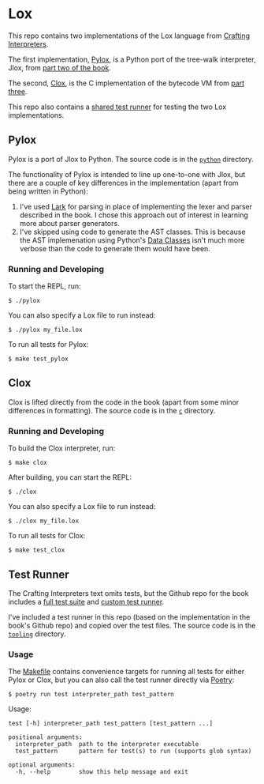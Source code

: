 # Lox

This repo contains two implementations of the Lox language from [Crafting Interpreters](http://www.craftinginterpreters.com/).

The first implementation, [Pylox](#pylox), is a Python port of the tree-walk interpreter, Jlox, from [part two of the book](https://craftinginterpreters.com/a-tree-walk-interpreter.html).

The second, [Clox](#clox), is the C implementation of the bytecode VM from [part three](https://craftinginterpreters.com/a-bytecode-virtual-machine.html).

This repo also contains a [shared test runner](#test-runner) for testing the two Lox implementations.
## Pylox

Pylox is a port of Jlox to Python. The source code is in the [`python`](./python) directory.

The functionality of Pylox is intended to line up one-to-one with Jlox, but there are a couple of key differences in the implementation (apart from being written in Python):
1. I've used [Lark](https://lark-parser.readthedocs.io/en/latest/index.html) for parsing in place of implementing the lexer and parser described in the book. I chose this approach out of interest in learning more about parser generators.
1. I've skipped using code to generate the AST classes. This is because the AST implemenation using Python's [Data Classes](https://docs.python.org/3/library/dataclasses.html) isn't much more verbose than the code to generate them would have been.

### Running and Developing

To start the REPL, run:
```
$ ./pylox
```

You can also specify a Lox file to run instead:
```
$ ./pylox my_file.lox
```

To run all tests for Pylox:
```
$ make test_pylox
```

## Clox

Clox is lifted directly from the code in the book (apart from some minor differences in formatting). The source code is in the [`c`](./c) directory.

### Running and Developing

To build the Clox interpreter, run:
```
$ make clox
```

After building, you can start the REPL:
```
$ ./clox
```

You can also specify a Lox file to run instead:
```
$ ./clox my_file.lox
```

To run all tests for Clox:
```
$ make test_clox
```

## Test Runner

The Crafting Interpreters text omits tests, but the Github repo for the book includes a [full test suite](https://github.com/munificent/craftinginterpreters/tree/master/test) and [custom test runner](https://github.com/munificent/craftinginterpreters/blob/master/tool/bin/test.dart).

I've included a test runner in this repo (based on the implementation in the book's Github repo) and copied over the test files. The source code is in the [`tooling`](./tooling) directory.

### Usage

The [Makefile](./Makefile) contains convenience targets for running all tests for either Pylox or Clox, but you can also call the test runner directly via [Poetry](https://python-poetry.org/):
```
$ poetry run test interpreter_path test_pattern
```

Usage:
```
test [-h] interpreter_path test_pattern [test_pattern ...]

positional arguments:
  interpreter_path  path to the interpreter executable
  test_pattern      pattern for test(s) to run (supports glob syntax)

optional arguments:
  -h, --help        show this help message and exit
```


